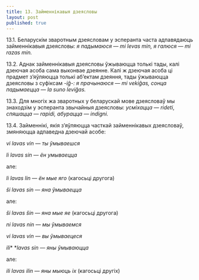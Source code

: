 ```yaml
---
title: 13. Займеннікавыя дзеясловы
layout: post
published: true
---
```



13.1. Беларускім зваротным дзеясловам у эсперанта часта адпавядаюць
займеннікавыя дзеясловы: *я падымаюся* — *mi levas min, я
галюся* — *mi razas min.*

13.2. Аднак займеннікавыя дзеясловы ўжываюцца толькі тады, калі
дзеючая асоба сама выконвае дзеянне. Калі ж дзеючая асоба ці
прадмет з’яўляюцца толькі аб’ектам дзеяння, тады ўжываюцца
дзеясловы з суфіксам *-iĝ-: я прачынаюся* — *mi
vekiĝas, сонца падымаецца* — *la suno leviĝas.*

13.3. Для многіх жа зваротных у беларускай мове дзеясловаў мы
знаходзім у эсперанта звычайныя дзеясловы: *усміхацца* —
*rideti*, *спяшацца* — *rapidi, абурацца* — *indigni.*

13.4. Займеннікі, якія з’яўляюцца часткай займеннікавых дзеясловаў,
змяняюцца адпаведна дзеючай асобе: 

*vi lavas vin* — *ты ўмываешся*

*li lavas sin* — *ён умываецца*

але:

*li lavas lin* — *ён мые яго* (кагосьці другога)

*ŝi lavas sin* — *яна ўмываецца*

але:

*ŝi lavas ŝin* — *яна мые яе* (кагосьці другога)

*ni lavas nin* — *мы ўмываемся*

*vi lavas vin* — *вы ўмываецеся*

*ili** **lavas sin* — *яны ўмываюцца*

але:

*ili lavas ilin* — *яны мыюць іх* (кагосьці другіх)
